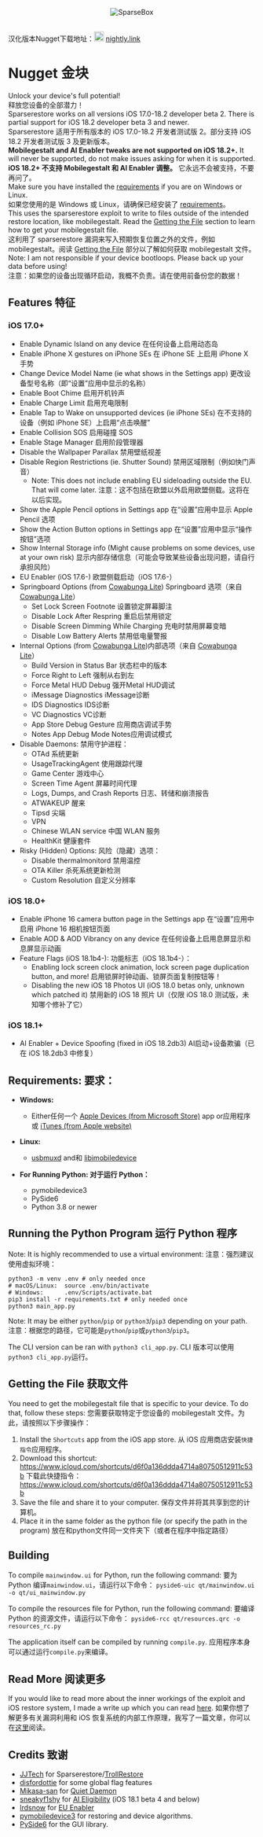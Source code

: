 <p align="center">
  <img src="https://socialify.git.ci/136478738/Nugget/image?description=1&descriptionEditable=ALLG%E6%B1%89%E5%8C%96&font=Bitter&forks=1&issues=1&language=1&name=1&owner=1&pattern=Floating%20Cogs&pulls=1&stargazers=1&theme=Auto" alt="SparseBox"/> 
</p>

<br>汉化版本Nugget下载地址：<a href="https://nightly.link/136478738/Nugget/workflows/Build/main/artifact.zip"><img src="https://nightly.link/logo.svg" alt style="width: 20px;" /></a> [nightly.link](https://nightly.link/136478738/Nugget/workflows/Build/main/artifact.zip)

# Nugget 金块
Unlock your device's full potential!
<br>释放您设备的全部潜力！
<br>Sparserestore works on all versions iOS 17.0-18.2 developer beta 2. There is partial support for iOS 18.2 developer beta 3 and newer.
<br>Sparserestore 适用于所有版本的 iOS 17.0-18.2 开发者测试版 2。部分支持 iOS 18.2 开发者测试版 3 及更新版本。
<br>**Mobilegestalt and AI Enabler tweaks are not supported on iOS 18.2+.** It will never be supported, do not make issues asking for when it is supported.
<br>**iOS 18.2+ 不支持 Mobilegestalt 和 AI Enabler 调整。** 它永远不会被支持，不要再问了。
<br>Make sure you have installed the [requirements](#requirements) if you are on Windows or Linux.
<br>如果您使用的是 Windows 或 Linux，请确保已经安装了 [requirements](#requirements)。
<br>This uses the sparserestore exploit to write to files outside of the intended restore location, like mobilegestalt. Read the [Getting the File](#getting-the-file) section to learn how to get your mobilegestalt file.
<br>这利用了 sparserestore 漏洞来写入预期恢复位置之外的文件，例如 mobilegestalt。阅读 [Getting the File](#getting-the-file) 部分以了解如何获取 mobilegestalt 文件。
<br>Note: I am not responsible if your device bootloops. Please back up your data before using!
<br>注意：如果您的设备出现循环启动，我概不负责。请在使用前备份您的数据！
## Features 特征
### iOS 17.0+
- Enable Dynamic Island on any device 在任何设备上启用动态岛
- Enable iPhone X gestures on iPhone SEs 在 iPhone SE 上启用 iPhone X 手势
- Change Device Model Name (ie what shows in the Settings app) 更改设备型号名称（即“设置”应用中显示的名称）
- Enable Boot Chime 启用开机铃声
- Enable Charge Limit 启用充电限制
- Enable Tap to Wake on unsupported devices (ie iPhone SEs) 在不支持的设备（例如 iPhone SE）上启用“点击唤醒”
- Enable Collision SOS 启用碰撞 SOS
- Enable Stage Manager 启用阶段管理器 
- Disable the Wallpaper Parallax 禁用壁纸视差
- Disable Region Restrictions (ie. Shutter Sound) 禁用区域限制（例如快门声音）
  - Note: This does not include enabling EU sideloading outside the EU. That will come later. 注意：这不包括在欧盟以外启用欧盟侧载。这将在以后实现。
- Show the Apple Pencil options in Settings app 在“设置”应用中显示 Apple Pencil 选项
- Show the Action Button options in Settings app 在“设置”应用中显示“操作按钮”选项
- Show Internal Storage info (Might cause problems on some devices, use at your own risk) 显示内部存储信息（可能会导致某些设备出现问题，请自行承担风险）
- EU Enabler (iOS 17.6-) 欧盟侧载启动（iOS 17.6-）
- Springboard Options (from [Cowabunga Lite](https://github.com/leminlimez/CowabungaLite)) Springboard 选项（来自 [Cowabunga Lite](https://github.com/leminlimez/CowabungaLite)）
  - Set Lock Screen Footnote 设置锁定屏幕脚注
  - Disable Lock After Respring 重启后禁用锁定
  - Disable Screen Dimming While Charging 充电时禁用屏幕变暗
  - Disable Low Battery Alerts 禁用低电量警报
- Internal Options (from [Cowabunga Lite](https://github.com/leminlimez/CowabungaLite))内部选项（来自 [Cowabunga Lite](https://github.com/leminlimez/CowabungaLite)）
  - Build Version in Status Bar 状态栏中的版本
  - Force Right to Left 强制从右到左
  - Force Metal HUD Debug 强开Metal HUD调试
  - iMessage Diagnostics iMessage诊断
  - IDS Diagnostics IDS诊断
  - VC Diagnostics VC诊断
  - App Store Debug Gesture 应用商店调试手势
  - Notes App Debug Mode Notes应用调试模式
- Disable Daemons: 禁用守护进程：
  - OTAd 系统更新
  - UsageTrackingAgent 使用跟踪代理
  - Game Center 游戏中心
  - Screen Time Agent 屏幕时间代理
  - Logs, Dumps, and Crash Reports 日志、转储和崩溃报告
  - ATWAKEUP 醒来
  - Tipsd 尖端
  - VPN
  - Chinese WLAN service 中国 WLAN 服务
  - HealthKit 健康套件
- Risky (Hidden) Options: 风险（隐藏）选项：
  - Disable thermalmonitord 禁用温控
  - OTA Killer 杀死系统更新检测
  - Custom Resolution 自定义分辨率
### iOS 18.0+
- Enable iPhone 16 camera button page in the Settings app 在“设置”应用中启用 iPhone 16 相机按钮页面
- Enable AOD & AOD Vibrancy on any device 在任何设备上启用息屏显示和息屏显示动画
- Feature Flags (iOS 18.1b4-): 功能标志（iOS 18.1b4-）：
  - Enabling lock screen clock animation, lock screen page duplication button, and more! 启用锁屏时钟动画、锁屏页面复制按钮等！
  - Disabling the new iOS 18 Photos UI (iOS 18.0 betas only, unknown which patched it) 禁用新的 iOS 18 照片 UI（仅限 iOS 18.0 测试版，未知哪个修补了它）
### iOS 18.1+ 
- AI Enabler + Device Spoofing (fixed in iOS 18.2db3) AI启动+设备欺骗（已在 iOS 18.2db3 中修复）

## Requirements: 要求：
- **Windows:**
  - Either任何一个 [Apple Devices (from Microsoft Store)](https://apps.microsoft.com/detail/9np83lwlpz9k%3Fhl%3Den-US%26gl%3DUS&ved=2ahUKEwjE-svo7qyJAxWTlYkEHQpbH3oQFnoECBoQAQ&usg=AOvVaw0rZTXCFmRaHAifkEEu9tMI) app or应用程序或 [iTunes (from Apple website)](https://support.apple.com/en-us/106372)
- **Linux:**
  - [usbmuxd](https://github.com/libimobiledevice/usbmuxd) and和 [libimobiledevice](https://github.com/libimobiledevice/libimobiledevice)

- **For Running Python: 对于运行 Python：**
  - pymobiledevice3
  - PySide6
  - Python 3.8 or newer

## Running the Python Program 运行 Python 程序
Note: It is highly recommended to use a virtual environment: 注意：强烈建议使用虚拟环境：
```
python3 -m venv .env # only needed once
# macOS/Linux:  source .env/bin/activate
# Windows:      .env/Scripts/activate.bat
pip3 install -r requirements.txt # only needed once
python3 main_app.py
```
Note: It may be either `python`/`pip` or `python3`/`pip3` depending on your path. 注意：根据您的路径，它可能是`python`/`pip`或`python3`/`pip3`。

The CLI version can be ran with `python3 cli_app.py`. CLI 版本可以使用`python3 cli_app.py`运行。

## Getting the File 获取文件
You need to get the mobilegestalt file that is specific to your device. To do that, follow these steps: 您需要获取特定于您设备的 mobilegestalt 文件。为此，请按照以下步骤操作：
1. Install the `Shortcuts` app from the iOS app store. 从 iOS 应用商店安装`快捷指令`应用程序。
2. Download this shortcut: https://www.icloud.com/shortcuts/d6f0a136ddda4714a80750512911c53b 下载此快捷指令：https://www.icloud.com/shortcuts/d6f0a136ddda4714a80750512911c53b
3. Save the file and share it to your computer. 保存文件并将其共享到您的计算机。
4. Place it in the same folder as the python file (or specify the path in the program) 放在和python文件同一文件夹下（或者在程序中指定路径）

## Building
To compile `mainwindow.ui` for Python, run the following command: 要为 Python 编译`mainwindow.ui`，请运行以下命令：
`pyside6-uic qt/mainwindow.ui -o qt/ui_mainwindow.py`

To compile the resources file for Python, run the following command: 要编译 Python 的资源文件，请运行以下命令：
`pyside6-rcc qt/resources.qrc -o resources_rc.py`

The application itself can be compiled by running `compile.py`. 应用程序本身可以通过运行`compile.py`来编译。

## Read More 阅读更多
If you would like to read more about the inner workings of the exploit and iOS restore system, I made a write up which you can read [here](https://gist.github.com/leminlimez/c602c067349140fe979410ef69d39c28). 如果你想了解更多有关漏洞利用和 iOS 恢复系统的内部工作原理，我写了一篇文章，你可以在[这里](https://gist.github.com/leminlimez/c602c067349140fe979410ef69d39c28)阅读。

## Credits 致谢
- [JJTech](https://github.com/JJTech0130) for Sparserestore/[TrollRestore](https://github.com/JJTech0130/TrollRestore)
- [disfordottie](https://x.com/disfordottie) for some global flag features
- [Mikasa-san](https://github.com/Mikasa-san) for [Quiet Daemon](https://github.com/Mikasa-san/QuietDaemon)
- [sneakyf1shy](https://github.com/f1shy-dev) for [AI Eligibility](https://gist.github.com/f1shy-dev/23b4a78dc283edd30ae2b2e6429129b5) (iOS 18.1 beta 4 and below)
- [lrdsnow](https://github.com/Lrdsnow) for [EU Enabler](https://github.com/Lrdsnow/EUEnabler)
- [pymobiledevice3](https://github.com/doronz88/pymobiledevice3) for restoring and device algorithms.
- [PySide6](https://doc.qt.io/qtforpython-6/) for the GUI library.
